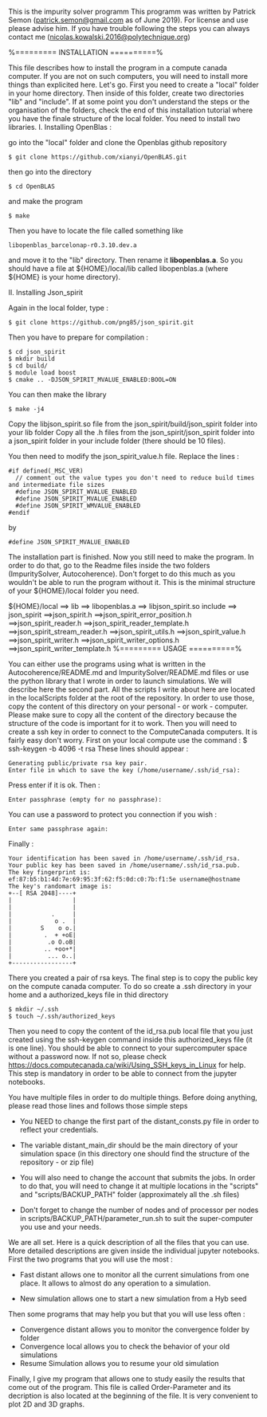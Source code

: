 This is the impurity solver programm
This programm was written by Patrick Semon (patrick.semon@gmail.com as of June 2019).
For license and use please advise him.
If you have trouble following the steps you can always contact me (nicolas.kowalski.2016@polytechnique.org) 

%========= INSTALLATION ==========%

This file describes how to install the program in a compute canada computer. If you are not on such computers, you will need to install more things than explicited here.
Let's go.
First you need to create a "local" folder in your home directory. Then inside of this folder, create two directories "lib" and "include".
If at some point you don't understand the steps or the organisation of the folders, check the end of this installation tutorial where you have the finale structure of the local folder.
You need to install two libraries.
I. Installing OpenBlas : 

go into the "local" folder and clone the Openblas github repository

	$ git clone https://github.com/xianyi/OpenBLAS.git

then go into the directory 

	$ cd OpenBLAS
	
and make the program

	$ make

Then you have to locate the file called something like 

	libopenblas_barcelonap-r0.3.10.dev.a 

and move it to the "lib" directory. Then rename it **libopenblas.a**.
So you should have a file at ${HOME}/local/lib called libopenblas.a (where ${HOME} is your home directory).

II. Installing Json_spirit

Again in the local folder, type :

	$ git clone https://github.com/png85/json_spirit.git

Then you have to prepare for compilation : 

	$ cd json_spirit
	$ mkdir build
	$ cd build/
	$ module load boost
	$ cmake .. -DJSON_SPIRIT_MVALUE_ENABLED:BOOL=ON

You can then make the library

	$ make -j4

Copy the libjson_spirit.so file from the json_spirit/build/json_spirit folder into your lib folder
Copy all the .h files from the json_spirit/json_spirit folder into a json_spirit folder in your include folder (there should be 10 files).

You then need to modify the json_spirit_value.h file. Replace the lines : 
	
	#if defined(_MSC_VER)
	  // comment out the value types you don't need to reduce build times and intermediate file sizes
	  #define JSON_SPIRIT_WVALUE_ENABLED
	  #define JSON_SPIRIT_MVALUE_ENABLED
	  #define JSON_SPIRIT_WMVALUE_ENABLED
	#endif

by 

	#define JSON_SPIRIT_MVALUE_ENABLED

The installation part is finished. Now you still need to make the program. In order to do that, go to the Readme files inside the two folders (ImpuritySolver, Autocoherence). Don't forget to do this much as you wouldn't be able to run the program without it.
This is the minimal structure of your ${HOME}/local folder you need.

${HOME}/local ==>	lib 	==> libopenblas.a
							==>	libjson_spirit.so
					include ==> json_spirit ==>json_spirit.h
											==>json_spirit_error_position.h
											==>json_spirit_reader.h
											==>json_spirit_reader_template.h
											==>json_spirit_stream_reader.h
											==>json_spirit_utils.h
											==>json_spirit_value.h
											==>json_spirit_writer.h
											==>json_spirit_writer_options.h
											==>json_spirit_writer_template.h
%========= USAGE ==========%

You can either use the programs using what is written in the Autocoherence/README.md and ImpuritySolver/README.md files or use the python library that I wrote in order to launch simulations. 
We will describe here the second part. 
All the scripts I write about here are located in the localScripts folder at the root of the repository. In order to use those, copy the content of this directory on your personal - or work - computer. Please make sure to copy all the content of the directory because the structure of the code is important for it to work.
Then you will need to create a ssh key in order to connect to the ComputeCanada computers. It is fairly easy don't worry.
First on your local compute use the command : 
$ ssh-keygen -b 4096 -t rsa
These lines should appear : 

	Generating public/private rsa key pair.
	Enter file in which to save the key (/home/username/.ssh/id_rsa):

Press enter if it is ok. Then :

	Enter passphrase (empty for no passphrase):

You can use a password to protect you connection if you wish : 

	Enter same passphrase again:

Finally : 

	Your identification has been saved in /home/username/.ssh/id_rsa.
	Your public key has been saved in /home/username/.ssh/id_rsa.pub.
	The key fingerprint is:
	ef:87:b5:b1:4d:7e:69:95:3f:62:f5:0d:c0:7b:f1:5e username@hostname
	The key's randomart image is:
	+--[ RSA 2048]----+
	|                 |
	|                 |
	|           .     |
	|            o .  |
	|        S    o o.|
	|         .  + +oE|
	|          .o O.oB|
	|         .. +oo+*|
	|          ... o..|
	+-----------------+

There you created a pair of rsa keys. 
The final step is to copy the public key on the compute canada computer. To do so create a .ssh directory in your home and a authorized_keys file in thid directory

	$ mkdir ~/.ssh
	$ touch ~/.ssh/authorized_keys

Then you need to copy the content of the id_rsa.pub local file that you just created using the ssh-keygen command inside this authorized_keys file (it is one line). You should be able to connect to your supercomputer space without a password now. If not so, please check https://docs.computecanada.ca/wiki/Using_SSH_keys_in_Linux for help. This step is mandatory in order to be able to connect from the jupyter notebooks.

You have multiple files in  order to do multiple things.
Before doing anything, please read those lines and follows those simple steps

* You NEED to change the first part of the distant_consts.py file in order to reflect your credentials. 

* The variable distant_main_dir should be the main directory of your simulation space (in this directory one should find the structure of the repository - or zip file)

* You will also need to change the account that submits the jobs. In order to do that, you will need to change it at multiple locations in the "scripts" and "scripts/BACKUP_PATH" folder (approximately all the .sh files)

* Don't forget to change the number of nodes and of processor per nodes in scripts/BACKUP_PATH/parameter_run.sh to suit the super-computer you use and your needs.

We are all set.
Here is a quick description of all the files that you can use. More detailed descriptions are given inside the individual jupyter notebooks.
First the two programs that you will use the most : 

* Fast distant allows one to monitor all the current simulations from one place. It allows to almost do any operation to a simulation.

* New simulation allows one to start a new simulation from a Hyb seed

Then some programs that may help you but that you will use less often : 

* Convergence distant allows you to monitor the convergence folder by folder
* Convergence local allows you to check the behavior of your old simulations
* Resume Simulation allows you to resume your old simulation

Finally, I give my program that allows one to study easily the results that come out of the program.
This file is called Order-Parameter and its decription is also located at the beginning of the file. It is very convenient to plot 2D and 3D graphs.




